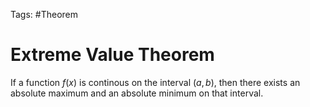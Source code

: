 Tags: #Theorem 

# Extreme Value Theorem

If a function $f(x)$ is continous on the interval $(a,b)$, then there exists an absolute maximum and an absolute minimum on that interval.